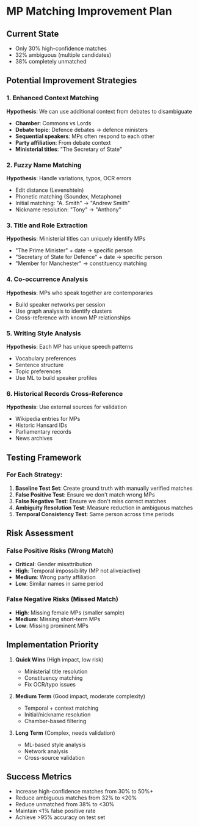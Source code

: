 # MP Matching Improvement Plan

## Current State
- Only 30% high-confidence matches
- 32% ambiguous (multiple candidates)
- 38% completely unmatched

## Potential Improvement Strategies

### 1. Enhanced Context Matching
**Hypothesis**: We can use additional context from debates to disambiguate
- **Chamber**: Commons vs Lords
- **Debate topic**: Defence debates → defence ministers
- **Sequential speakers**: MPs often respond to each other
- **Party affiliation**: From debate context
- **Ministerial titles**: "The Secretary of State"

### 2. Fuzzy Name Matching
**Hypothesis**: Handle variations, typos, OCR errors
- Edit distance (Levenshtein)
- Phonetic matching (Soundex, Metaphone)
- Initial matching: "A. Smith" → "Andrew Smith"
- Nickname resolution: "Tony" → "Anthony"

### 3. Title and Role Extraction
**Hypothesis**: Ministerial titles can uniquely identify MPs
- "The Prime Minister" + date → specific person
- "Secretary of State for Defence" + date → specific person
- "Member for Manchester" → constituency matching

### 4. Co-occurrence Analysis
**Hypothesis**: MPs who speak together are contemporaries
- Build speaker networks per session
- Use graph analysis to identify clusters
- Cross-reference with known MP relationships

### 5. Writing Style Analysis
**Hypothesis**: Each MP has unique speech patterns
- Vocabulary preferences
- Sentence structure
- Topic preferences
- Use ML to build speaker profiles

### 6. Historical Records Cross-Reference
**Hypothesis**: Use external sources for validation
- Wikipedia entries for MPs
- Historic Hansard IDs
- Parliamentary records
- News archives

## Testing Framework

### For Each Strategy:
1. **Baseline Test Set**: Create ground truth with manually verified matches
2. **False Positive Test**: Ensure we don't match wrong MPs
3. **False Negative Test**: Ensure we don't miss correct matches
4. **Ambiguity Resolution Test**: Measure reduction in ambiguous matches
5. **Temporal Consistency Test**: Same person across time periods

## Risk Assessment

### False Positive Risks (Wrong Match)
- **Critical**: Gender misattribution
- **High**: Temporal impossibility (MP not alive/active)
- **Medium**: Wrong party affiliation
- **Low**: Similar names in same period

### False Negative Risks (Missed Match)
- **High**: Missing female MPs (smaller sample)
- **Medium**: Missing short-term MPs
- **Low**: Missing prominent MPs

## Implementation Priority

1. **Quick Wins** (High impact, low risk)
   - Ministerial title resolution
   - Constituency matching
   - Fix OCR/typo issues

2. **Medium Term** (Good impact, moderate complexity)
   - Temporal + context matching
   - Initial/nickname resolution
   - Chamber-based filtering

3. **Long Term** (Complex, needs validation)
   - ML-based style analysis
   - Network analysis
   - Cross-source validation

## Success Metrics

- Increase high-confidence matches from 30% to 50%+
- Reduce ambiguous matches from 32% to <20%
- Reduce unmatched from 38% to <30%
- Maintain <1% false positive rate
- Achieve >95% accuracy on test set